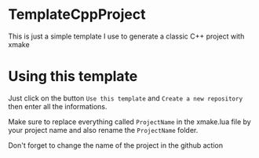 # TemplateCppProject
This is just a simple template I use to generate a classic C++ project with xmake

# Using this template
Just click on the button `Use this template` and `Create a new repository` then enter all the informations.

Make sure to replace everything called `ProjectName` in the xmake.lua file by your project name and also rename the `ProjectName` folder.

Don't forget to change the name of the project in the github action
